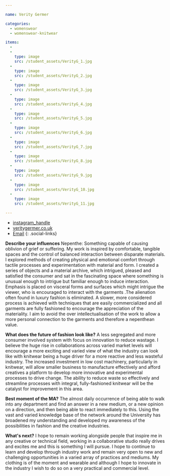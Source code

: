 ```yaml
---

name: Verity Germer

categories:
  - womenswear
  - womenswear-knitwear

items:
  -
  -
    type: image
    src: /student_assets/VerityG_1.jpg
  -
    type: image
    src: /student_assets/VerityG_2.jpg
  -
    type: image
    src: /student_assets/VerityG_3.jpg
  -
    type: image
    src: /student_assets/VerityG_4.jpg
  -
    type: image
    src: /student_assets/VerityG_5.jpg
  -
    type: image
    src: /student_assets/VerityG_6.jpg
  -
    type: image
    src: /student_assets/VerityG_7.jpg
  -
    type: image
    src: /student_assets/VerityG_8.jpg
  -
    type: image
    src: /student_assets/VerityG_9.jpg
  -
    type: image
    src: /student_assets/VerityG_10.jpg
  -
    type: image
    src: /student_assets/VerityG_11.jpg

---
```


* [instagram_handle](https://www.instagram.com/veritycsg/)
* [veritygermer.co.uk](https://www.veritygermer.co.uk)
* [Email](mailto:verity.germer@network.rca.ac.uk)
{: .social-links}

**Describe your influences**
Nepenthe: Something capable of causing oblivion of grief or suffering.
My work is inspired by comfortable, tangible spaces and the control of balanced interaction between disparate materials. I explored methods of creating physical and emotional comfort through tactile processes and experimentation with material and form. I created a series of objects and a material archive, which intrigued, pleased and satisfied the consumer and sat in the fascinating space where something is unusual enough to intrigue but familiar enough to induce interaction.  Emphasis is placed on visceral forms and surfaces which might intrigue the viewer, who is encouraged to interact with the garments .The alienation often found in luxury fashion is eliminated.  A slower, more considered process is achieved with techniques that are easily commercialized and all garments are fully fashioned to encourage the appreciation of the materiality. I aim to avoid the over intellectualisation of the work to allow a more personal connection to the garments and therefore a nepenthean value.

**What does the future of fashion look like?**
A less segregated and more consumer involved system with focus on innovation to reduce wastage. I believe the huge rise in collaborations across varied market levels will encourage a more exciting and varied view of what the industry can look like with knitwear being a huge driver for a more reactive and less wasteful industry. The increased investment in low cost machinery, particularly in knitwear, will allow smaller business to manufacture effectively and afford creatives a platform to develop more innovative and experimental processes to drive change. The ability to reduce waste so effectively and streamline processes with integral, fully-fashioned knitwear will be the catalyst for improvement in this area.

**Best moment of the MA?**
The almost daily occurrence of being able to walk into any department and find an answer in a new medium, or a new opinion on a direction, and then being able to react immediately to this. Using the vast and varied knowledge base of the network around the University has broadened my understanding and developed my awareness of the possibilities in fashion and the creative industries.

**What's next?**
I hope to remain working alongside people that inspire me in any creative or technical field, working in a collaborative studio really drives and excites me and this is something I will pursue. I hope to continue to learn and develop through industry work and remain very open to new and challenging opportunities in a varied array of practices and mediums.
My clothing is of the moment and wearable and although I hope to innovate in the industry I wish to do so on a very practical and commercial level.
